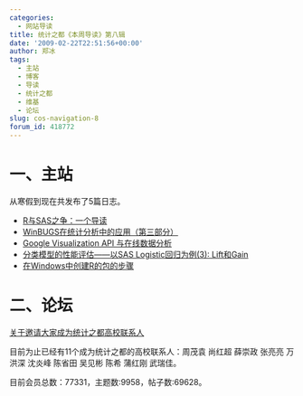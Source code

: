 ```yaml
---
categories:
  - 网站导读
title: 统计之都《本周导读》第八辑
date: '2009-02-22T22:51:56+00:00'
author: 郑冰
tags:
  - 主站
  - 博客
  - 导读
  - 统计之都
  - 维基
  - 论坛
slug: cos-navigation-8
forum_id: 418772
---
```


# 一、主站

从寒假到现在共发布了5篇日志。

* [R与SAS之争：一个导读](/2009/01/r-sas//)
* [WinBUGS在统计分析中的应用（第三部分）](/2009/02/statistical-analysis-and-winbugs-part-3//)
* [Google Visualization API 与在线数据分析](/2009/02/google-visualization-api-and-data-analysis-online//)
* [分类模型的性能评估——以SAS Logistic回归为例(3): Lift和Gain](/2009/02/measure-classification-model-performance-lift-gain//)
* [在Windows中创建R的包的步骤](/2009/02/create-r-packages-under-windows/)
<!--more-->

# 二、论坛

[关于邀请大家成为统计之都高校联系人](https://cos.name/cn/topic/13026)

目前为止已经有11个成为统计之都的高校联系人：周茂袁 尚红超 薛崇政 张亮亮 万洪深 沈炎峰 陈省田 吴见彬 陈希 蒲红刚 武瑞佳。

目前会员总数：77331，主题数:9958，帖子数:69628。
